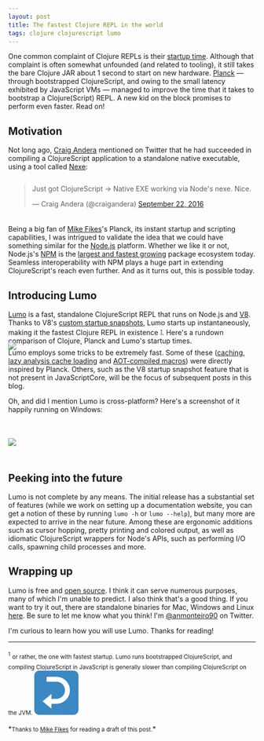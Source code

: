 ```yaml
---
layout: post
title: The fastest Clojure REPL in the world
tags: clojure clojurescript lumo
---
```


One common complaint of Clojure REPLs is their [startup time](http://puredanger.github.io/tech.puredanger.com/2013/12/01/clj-problems/).
Although that complaint is often somewhat unfounded (and related to tooling), it
still takes the bare Clojure JAR about 1 second to start on new hardware. [Planck](http://planck-repl.org)
— through bootstrapped ClojureScript, and owing to the small latency exhibited by
JavaScript VMs — managed to improve the time that it takes to bootstrap a Clojure(Script)
REPL. A new kid on the block promises to perform even faster. Read on!

<!--more-->


## Motivation

Not long ago, [Craig Andera](https://twitter.com/craigandera) mentioned on Twitter
that he had succeeded in compiling a ClojureScript application to a standalone native
executable, using a tool called [Nexe](https://github.com/jaredallard/nexe):

<div style="display:table;margin:0 auto 20px;">
  <blockquote class="twitter-tweet" data-lang="en">
    <p lang="en" dir="ltr">Just got ClojureScript -&gt; Native EXE working via Node&#39;s nexe. Nice.</p>
    &mdash; Craig Andera (@craigandera)
    <a href="https://twitter.com/craigandera/status/778977347206864896">September 22, 2016</a>
  </blockquote>
  <script async src="//platform.twitter.com/widgets.js" charset="utf-8"></script>
</div>

Being a big fan of [Mike Fikes](https://twitter.com/mfikes)'s Planck, its instant
startup and scripting capabilities, I was intrigued to validate the idea that we
could have something similar for the [Node.js](http://nodejs.org/) platform. Whether
we like it or not, Node.js's [NPM](https://www.npmjs.com/) is the [largest and fastest growing](http://www.modulecounts.com/)
package ecosystem today. Seamless interoperability with NPM plays a huge part in
extending ClojureScript's reach even further. And as it turns out, this is possible
today.


## Introducing Lumo

[Lumo](https://github.com/anmonteiro/lumo) is a fast, standalone ClojureScript REPL
that runs on Node.js and [V8](https://developers.google.com/v8/). Thanks to V8's
[custom startup snapshots](http://v8project.blogspot.com/2015/09/custom-startup-snapshots.html),
Lumo starts up instantaneously, making it the fastest Clojure REPL in existence
<sup id="fnref:1"><sub><a href="#fn:1">1</a></sub></sup>. Here's a rundown comparison
of Clojure, Planck and Lumo's startup times.

<div style="margin:-20px auto">
  <img style="margin:0" src="https://cloud.githubusercontent.com/assets/661909/20039553/440a3554-a446-11e6-9478-91229ccc21ab.png">
</div>

Lumo employs some tricks to be extremely fast. Some of these ([caching](http://blog.fikesfarm.com/posts/2015-11-26-planck-caching.html),
[lazy analysis cache loading](http://blog.fikesfarm.com/posts/2016-01-04-planck-lazy-analysis-cache-loading.html)
and [AOT-compiled macros](http://blog.fikesfarm.com/posts/2016-02-03-planck-macros-aot.html))
were directly inspired by Planck. Others, such as the V8 startup snapshot feature
that is not present in JavaScriptCore, will be the focus of subsequent posts in
this blog.

Oh, and did I mention Lumo is cross-platform? Here's a screenshot of it happily
running on Windows:

<div style="margin:30px auto">
  <img style="max-width:80%;margin:20px auto" src="https://cloud.githubusercontent.com/assets/661909/20039745/71c051ce-a449-11e6-9ebb-c01d813c1980.png">
</div>


## Peeking into the future

Lumo is not complete by any means. The initial release has a substantial set of features
(while we work on setting up a documentation website, you can get a notion of these
by running `lumo -h` or `lumo --help`), but many more are expected to arrive in
the near future. Among these are ergonomic additions such as cursor hopping, pretty
printing and colored output, as well as idiomatic ClojureScript wrappers for Node's
APIs, such as performing I/O calls, spawning child processes and more.


## Wrapping up

Lumo is free and [open source](https://github.com/anmonteiro/lumo). I think it can
serve numerous purposes, many of which I'm unable to predict. I also think that's
a good thing. If you want to try it out, there are standalone binaries for Mac, Windows
and Linux [here](https://github.com/anmonteiro/lumo/releases/latest). Be sure to
let me know what you think! I'm [@anmonteiro90](https://twitter.com/anmonteiro90)
on Twitter.

I'm curious to learn how you will use Lumo. Thanks for reading!


---

<div id="fn:1">
  <sup><sub>1</sub></sup> <sub>or rather, the one with fastest startup. Lumo runs
bootstrapped ClojureScript, and compiling ClojureScript in JavaScript is generally
slower than compiling ClojureScript on the JVM.
  <a href="#fnref:1"><img draggable="false" class="emoji" alt="↩" src="/public/img/top.svg"></a></sub>
</div>

<br>
*<small>Thanks to <a href="https://twitter.com/mfikes">Mike Fikes</a> for reading a draft of this post.</small>*
